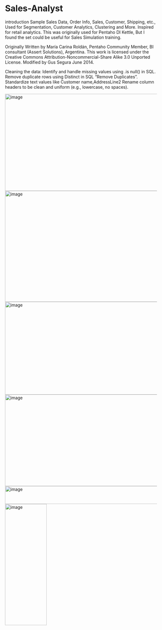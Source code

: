 # Sales-Analyst

introduction
Sample Sales Data, Order Info, Sales, Customer, Shipping, etc., Used for Segmentation, Customer Analytics, Clustering and More. Inspired for retail analytics. This was originally used for Pentaho DI Kettle, But I found the set could be useful for Sales Simulation training.

Originally Written by María Carina Roldán, Pentaho Community Member, BI consultant (Assert Solutions), Argentina. This work is licensed under the Creative Commons Attribution-Noncommercial-Share Alike 3.0 Unported License. Modified by Gus Segura June 2014.	

Cleaning the data:
Identify and handle missing values using .is null() in SQL.
Remove duplicate rows using Distinct  in SQL “Remove Duplicates”.
Standardize text values like Customer name,AddressLine2
Rename column headers to be clean and uniform (e.g., lowercase, no spaces).

<img width="692" height="320" alt="image" src="https://github.com/user-attachments/assets/c2a2c28f-8b10-4296-83e6-12b1958dda3a" />

 <img width="662" height="366" alt="image" src="https://github.com/user-attachments/assets/30df6c7c-f64a-47d8-b411-d31418e9cb3d" />
<img width="526" height="306" alt="image" src="https://github.com/user-attachments/assets/944d1c93-c05c-4db2-90ca-d9a5b411357d" />
<img width="847" height="302" alt="image" src="https://github.com/user-attachments/assets/4c49dccf-8cfa-4fb9-9bcc-e3fe37312630" />
<img width="737" height="59" alt="image" src="https://github.com/user-attachments/assets/8a621eaa-702b-45e3-953e-08d53ef4914c" /><img width="138" height="400" alt="image" src="https://github.com/user-attachments/assets/0445178b-d64e-446f-8523-b1ab7a03cd00" />





